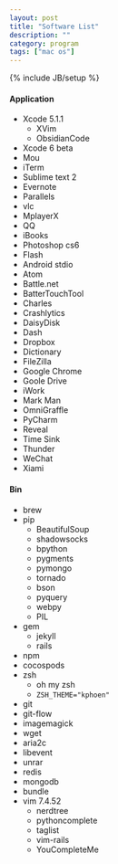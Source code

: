 ```yaml
---
layout: post
title: "Software List"
description: ""
category: program
tags: ["mac os"]
---
```

{% include JB/setup %}

#### Application
* Xcode 5.1.1
	* XVim
	* ObsidianCode
* Xcode 6 beta
* Mou
* iTerm
* Sublime text 2
* Evernote
* Parallels
* vlc
* MplayerX
* QQ
* iBooks
* Photoshop cs6
* Flash
* Android stdio
* Atom
* Battle.net
* BatterTouchTool
* Charles
* Crashlytics
* DaisyDisk
* Dash
* Dropbox
* Dictionary
* FileZilla
* Google Chrome
* Goole Drive
* iWork
* Mark Man
* OmniGraffle
* PyCharm
* Reveal
* Time Sink
* Thunder
* WeChat
* Xiami

#### Bin
* brew
* pip
	* BeautifulSoup
	* shadowsocks
	* bpython
	* pygments
	* pymongo
	* tornado
	* bson
	* pyquery
	* webpy
	* PIL
* gem
	* jekyll
	* rails
* npm
* cocospods
* zsh
	* oh my zsh
	* `ZSH_THEME="kphoen"`
* git
* git-flow
* imagemagick
* wget
* aria2c
* libevent
* unrar
* redis
* mongodb
* bundle
* vim 7.4.52
	* nerdtree
	* pythoncomplete
	* taglist
	* vim-rails
	* YouCompleteMe

